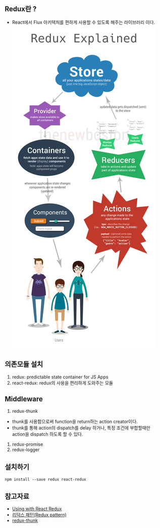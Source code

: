 ## Redux란 ?
 - React에서 Flux 아키텍처를 편하게 사용할 수 있도록 해주는 라이브러리 이다.
    ![React - 01](../img/ReactJS/react1.png)


## 의존모듈 설치
1. redux: predictable state container for JS Apps
1. react-redux: redux의 사용을 편리하게 도와주는 모듈

## Middleware
1. redux-thunk
 - thunk를 사용함으로써 function을 return하는 action creator이다.
 - thunk를 통해 action의 dispatch를 delay 하거나, 특정 조건에 부합할때만 action을 dispatch 하도록 할 수 있다.
1. redux-promise
1. redux-logger


## 설치하기
~~~
npm install --save redux react-redux
~~~


## 참고자료
 - [Using with React Redux](http://redux.js.org/docs/basics/UsageWithReact.html)
 - [리덕스 패턴(Redux pattern)](https://www.zerocho.com/category/React/post/57b60e7fcfbef617003bf456)
 - [redux-thunk](https://www.npmjs.com/package/redux-thunk)